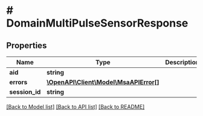 # # DomainMultiPulseSensorResponse

## Properties

Name | Type | Description | Notes
------------ | ------------- | ------------- | -------------
**aid** | **string** |  |
**errors** | [**\OpenAPI\Client\Model\MsaAPIError[]**](MsaAPIError.md) |  |
**session_id** | **string** |  |

[[Back to Model list]](../../README.md#models) [[Back to API list]](../../README.md#endpoints) [[Back to README]](../../README.md)
